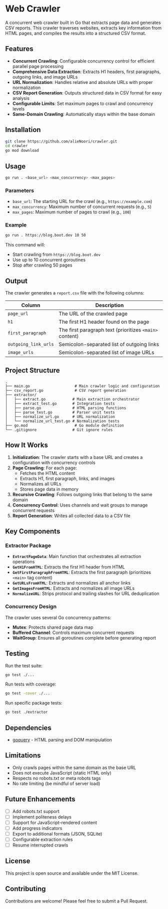 # Web Crawler

A concurrent web crawler built in Go that extracts page data and generates CSV reports. This crawler traverses websites, extracts key information from HTML pages, and compiles the results into a structured CSV format.

## Features

- **Concurrent Crawling**: Configurable concurrency control for efficient parallel page processing
- **Comprehensive Data Extraction**: Extracts H1 headers, first paragraphs, outgoing links, and image URLs
- **URL Normalization**: Handles relative and absolute URLs with proper normalization
- **CSV Report Generation**: Outputs structured data in CSV format for easy analysis
- **Configurable Limits**: Set maximum pages to crawl and concurrency levels
- **Same-Domain Crawling**: Automatically stays within the base domain

## Installation

```bash
git clone https://github.com/alieNoori/crawler.git
cd crawler
go mod download
```

## Usage

```bash
go run . <base_url> <max_concurrency> <max_pages>
```

### Parameters

- `base_url`: The starting URL for the crawl (e.g., `https://example.com`)
- `max_concurrency`: Maximum number of concurrent requests (e.g., `5`)
- `max_pages`: Maximum number of pages to crawl (e.g., `100`)

### Example

```bash
go run . https://blog.boot.dev 10 50
```

This command will:
- Start crawling from `https://blog.boot.dev`
- Use up to 10 concurrent goroutines
- Stop after crawling 50 pages

## Output

The crawler generates a `report.csv` file with the following columns:

| Column | Description |
|--------|-------------|
| `page_url` | The URL of the crawled page |
| `h1` | The first H1 header found on the page |
| `first_paragraph` | The first paragraph text (prioritizes `<main>` content) |
| `outgoing_link_urls` | Semicolon-separated list of outgoing links |
| `image_urls` | Semicolon-separated list of image URLs |

## Project Structure

```
.
├── main.go                    # Main crawler logic and configuration
├── csv_report.go              # CSV report generation
├── extractor/
│   ├── extract.go            # Main extraction orchestrator
│   ├── extract_test.go       # Integration tests
│   ├── parse.go              # HTML parsing functions
│   ├── parse_test.go         # Parser unit tests
│   ├── normalize_url.go      # URL normalization
│   └── normalize_url_test.go # Normalization tests
├── go.mod                     # Go module definition
└── .gitignore                # Git ignore rules
```

## How It Works

1. **Initialization**: The crawler starts with a base URL and creates a configuration with concurrency controls
2. **Page Crawling**: For each page:
   - Fetches the HTML content
   - Extracts H1, first paragraph, links, and images
   - Normalizes all URLs
   - Stores page data in memory
3. **Recursive Crawling**: Follows outgoing links that belong to the same domain
4. **Concurrency Control**: Uses channels and wait groups to manage concurrent requests
5. **Report Generation**: Writes all collected data to a CSV file

## Key Components

### Extractor Package

- **`ExtractPageData`**: Main function that orchestrates all extraction operations
- **`GetH1FromHTML`**: Extracts the first H1 header from HTML
- **`GetFirstParagraphFromHTML`**: Extracts the first paragraph (prioritizes `<main>` tag content)
- **`GetURLsFromHTML`**: Extracts and normalizes all anchor links
- **`GetImagesFromHTML`**: Extracts and normalizes all image URLs
- **`NormalizeURL`**: Strips protocol and trailing slashes for URL deduplication

### Concurrency Design

The crawler uses several Go concurrency patterns:
- **Mutex**: Protects shared page data map
- **Buffered Channel**: Controls maximum concurrent requests
- **WaitGroup**: Ensures all goroutines complete before generating report

## Testing

Run the test suite:

```bash
go test ./...
```

Run tests with coverage:

```bash
go test -cover ./...
```

Run specific package tests:

```bash
go test ./extractor
```

## Dependencies

- [goquery](https://github.com/PuerkitoBio/goquery) - HTML parsing and DOM manipulation

## Limitations

- Only crawls pages within the same domain as the base URL
- Does not execute JavaScript (static HTML only)
- Respects no robots.txt or meta robots tags
- No rate limiting (be mindful of server load)

## Future Enhancements

- [ ] Add robots.txt support
- [ ] Implement politeness delays
- [ ] Support for JavaScript-rendered content
- [ ] Add progress indicators
- [ ] Export to additional formats (JSON, SQLite)
- [ ] Configurable extraction rules
- [ ] Resume interrupted crawls

## License

This project is open source and available under the MIT License.

## Contributing

Contributions are welcome! Please feel free to submit a Pull Request.
